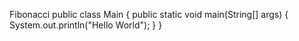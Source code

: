 Fibonacci
public class Main {
  public static void main(String[] args) {
    System.out.println("Hello World");
  }
}